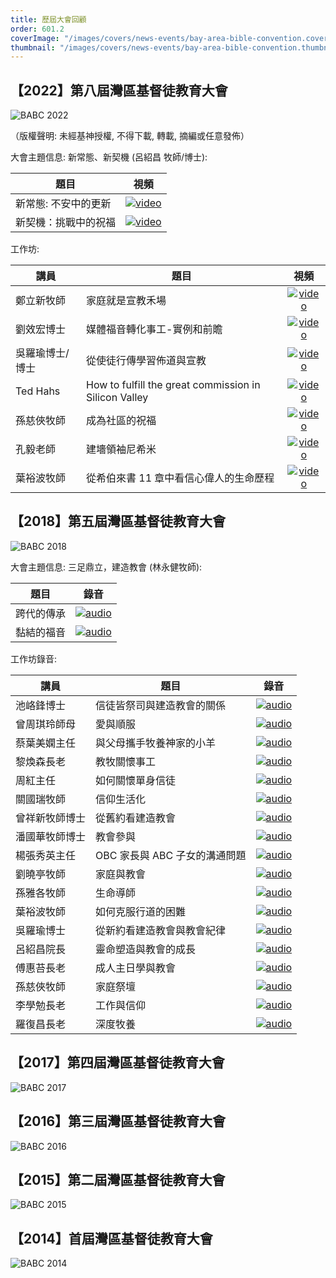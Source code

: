 ```yaml
---
title: 歷屆大會回顧
order: 601.2
coverImage: "/images/covers/news-events/bay-area-bible-convention.cover.jpg"
thumbnail: "/images/covers/news-events/bay-area-bible-convention.thumbnail.jpg"
---
```


## 【2022】第八屆灣區基督徒教育大會

![BABC 2022](/images/babc/BABC-2022.jpg)

（版權聲明: 未經基神授權, 不得下載, 轉載, 摘編或任意發佈）

大會主題信息: 新常態、新契機 (呂紹昌 牧師/博士):

| 題目       |                                 視頻                                  |
| ---------- | :-------------------------------------------------------------------: |
| 新常態: 不安中的更新 | [![video](/images/icons/video.svg)](https://vimeo.com/701855847/1f99682492) |
| 新契機：挑戰中的祝福 |[![video](/images/icons/video.svg)](https://vimeo.com/701855982/bd309622eb) |

工作坊:

| 講員           | 題目                          |                                  視頻                                  |
| -------------- | ----------------------------- | :--------------------------------------------------------------------: |
| 鄭立新牧師      | 家庭就是宣教禾場                 | [![video](/images/icons/video.svg)](https://vimeo.com/701856389/f7bc57c418)|
| 劉效宏博士      | 媒體福音轉化事工-實例和前贍         |[![video](/images/icons/video.svg)](https://vimeo.com/701856326/000f9a0e7a)  |
| 吳羅瑜博士/博士  | 從使徒行傳學習佈道與宣教          | [![video](/images/icons/video.svg)](https://vimeo.com/701856452/4bfe97c46f) |
| Ted Hahs       | How to fulfill the great commission in Silicon Valley         |[![video](/images/icons/video.svg)](https://vimeo.com/701856202/26f023a55c)   |
| 孫慈俠牧師      | 成為社區的祝福                   |  [![video](/images/icons/video.svg)](https://vimeo.com/701856039/cb581913dc) |
| 孔毅老師        | 建墻領袖尼希米                    | [![video](/images/icons/video.svg)](https://vimeo.com/701852634/df48de8437) |
| 葉裕波牧師      | 從希伯來書 11 章中看信心偉人的生命歷程      | [![video](/images/icons/video.svg)](https://vimeo.com/701852874/958677b61d) |

## 【2018】第五屆灣區基督徒教育大會

![BABC 2018](/images/babc/BABC-2018.jpg)

大會主題信息: 三足鼎立，建造教會 (林永健牧師):

| 題目       |                                 錄音                                  |
| ---------- | :-------------------------------------------------------------------: |
| 跨代的傳承 | [![audio](/images/icons/speaker.svg)](/audio/babc-2018/ThemeMsg1.mp3) |
| 黏結的福音 | [![audio](/images/icons/speaker.svg)](/audio/babc-2018/ThemeMsg2.mp3) |

工作坊錄音:

| 講員           | 題目                          |                                  錄音                                  |
| -------------- | ----------------------------- | :--------------------------------------------------------------------: |
| 池峈鋒博士     | 信徒皆祭司與建造教會的關係    | [![audio](/images/icons/speaker.svg)](/audio/babc-2018/Workshop1.mp3)  |
| 曾周琪玲師母   | 愛與順服                      | [![audio](/images/icons/speaker.svg)](/audio/babc-2018/Workshop3.mp3)  |
| 蔡葉美嫻主任   | 與父母攜手牧養神家的小羊      | [![audio](/images/icons/speaker.svg)](/audio/babc-2018/Workshop4.mp3)  |
| 黎煥森長老     | 教牧關懷事工                  | [![audio](/images/icons/speaker.svg)](/audio/babc-2018/Workshop5.mp3)  |
| 周紅主任       | 如何關懷單身信徒              | [![audio](/images/icons/speaker.svg)](/audio/babc-2018/Workshop6.mp3)  |
| 關國瑞牧師     | 信仰生活化                    | [![audio](/images/icons/speaker.svg)](/audio/babc-2018/Workshop7.mp3)  |
| 曾祥新牧師博士 | 從舊約看建造教會              | [![audio](/images/icons/speaker.svg)](/audio/babc-2018/Workshop8.mp3)  |
| 潘國華牧師博士 | 教會參與                      | [![audio](/images/icons/speaker.svg)](/audio/babc-2018/Workshop10.mp3) |
| 楊張秀英主任   | OBC 家長與 ABC 子女的溝通問題 | [![audio](/images/icons/speaker.svg)](/audio/babc-2018/Workshop11.mp3) |
| 劉曉亭牧師     | 家庭與教會                    | [![audio](/images/icons/speaker.svg)](/audio/babc-2018/Workshop12.mp3) |
| 孫雅各牧師     | 生命導師                      | [![audio](/images/icons/speaker.svg)](/audio/babc-2018/Workshop13.mp3) |
| 葉裕波牧師     | 如何克服行道的困難            | [![audio](/images/icons/speaker.svg)](/audio/babc-2018/Workshop14.mp3) |
| 吳羅瑜博士     | 從新約看建造教會與教會紀律    | [![audio](/images/icons/speaker.svg)](/audio/babc-2018/Workshop15.mp3) |
| 呂紹昌院長     | 靈命塑造與教會的成長          | [![audio](/images/icons/speaker.svg)](/audio/babc-2018/Workshop16.mp3) |
| 傅惠苔長老     | 成人主日學與教會              | [![audio](/images/icons/speaker.svg)](/audio/babc-2018/Workshop17.mp3) |
| 孫慈俠牧師     | 家庭祭壇                      | [![audio](/images/icons/speaker.svg)](/audio/babc-2018/Workshop18.mp3) |
| 李學勉長老     | 工作與信仰                    | [![audio](/images/icons/speaker.svg)](/audio/babc-2018/Workshop19.mp3) |
| 羅復昌長老     | 深度牧養                      | [![audio](/images/icons/speaker.svg)](/audio/babc-2018/Workshop21.mp3) |

## 【2017】第四屆灣區基督徒教育大會

![BABC 2017](/images/babc/BABC-2017.jpg)

## 【2016】第三屆灣區基督徒教育大會

![BABC 2016](/images/babc/BABC-2016.png)

## 【2015】第二屆灣區基督徒教育大會

![BABC 2015](/images/babc/BABC-2015.jpg)

## 【2014】首屆灣區基督徒教育大會

![BABC 2014](/images/babc/BABC-2014.jpg)
